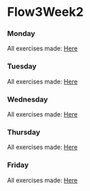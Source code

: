 # Flow3Week2

  <h3>Monday</h3>
  All exercises made:
  <a href ="https://github.com/drh89/Flow3Week2/tree/master/react-first">Here<a/>
  
  <h3>Tuesday</h3>
  All exercises made:
  <a href ="https://github.com/drh89/Flow3Week2/tree/master/react-second">Here<a/>
  
  <h3>Wednesday</h3>
  All exercises made:
  <a href ="https://github.com/drh89/Flow3Week2/tree/master/react-third">Here<a/>
  
  <h3>Thursday</h3>
  All exercises made:
  <a href ="https://github.com/drh89/Flow3Week2/tree/master/react-fourth">Here<a/>
  
  <h3>Friday</h3>
  All exercises made:
  <a href ="https://github.com/drh89/Flow3Week2/tree/master/react-fifth">Here<a/>

